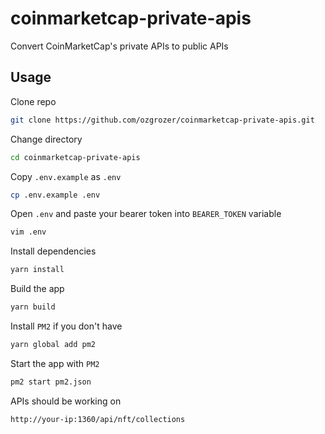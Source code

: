 # coinmarketcap-private-apis

Convert CoinMarketCap's private APIs to public APIs

## Usage

Clone repo
```bash
git clone https://github.com/ozgrozer/coinmarketcap-private-apis.git
```

Change directory
```bash
cd coinmarketcap-private-apis
```

Copy `.env.example` as `.env`
```bash
cp .env.example .env
```

Open `.env` and paste your bearer token into `BEARER_TOKEN` variable
```bash
vim .env
```

Install dependencies
```bash
yarn install
```

Build the app
```bash
yarn build
```

Install `PM2` if you don't have
```bash
yarn global add pm2
```

Start the app with `PM2`
```bash
pm2 start pm2.json
```

APIs should be working on
```bash
http://your-ip:1360/api/nft/collections
```

